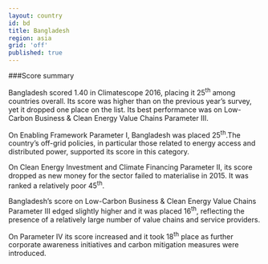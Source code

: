 ```yaml
---
layout: country
id: bd
title: Bangladesh
region: asia
grid: 'off'
published: true
---
```




###Score summary

Bangladesh scored 1.40 in Climatescope 2016, placing it 25<sup>th</sup> among countries overall. Its score was higher than on the previous year’s survey, yet it dropped one place on the list. Its best performance was on Low-Carbon Business & Clean Energy Value Chains Parameter III.

On Enabling Framework Parameter I, Bangladesh was placed 25<sup>th</sup>.The country’s off-grid policies, in particular those related to energy access and distributed power, supported its score in this category. 

On Clean Energy Investment and Climate Financing Parameter II, its score dropped as new money for the sector failed to materialise in 2015. It was ranked a relatively poor 45<sup>th</sup>.

Bangladesh’s score on Low-Carbon Business & Clean Energy Value Chains Parameter III edged slightly higher and it was placed 16<sup>th</sup>, reflecting the presence of a relatively large number of value chains and service providers. 

On Parameter IV its score increased and it took 18<sup>th</sup> place as further corporate awareness initiatives and carbon mitigation measures were introduced.
